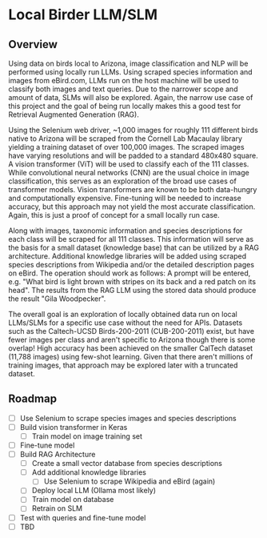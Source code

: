 # Local Birder LLM/SLM

## Overview

Using data on birds local to Arizona, image classification and NLP will be performed using locally run LLMs.  Using scraped species information and images from eBird.com, LLMs run on the host machine will be used to classify both images and text queries.  Due to the narrower scope and amount of data, SLMs will also be explored.  Again, the narrow use case of this project and the goal of being run locally makes this a good test for Retrieval Augmented Generation (RAG).

Using the Selenium web driver, ~1,000 images for roughly 111 different birds native to Arizona will be scraped from the Cornell Lab Macaulay library yielding a training dataset of over 100,000 images.  The scraped images have varying resolutions and will be padded to a standard 480x480 square.  A vision transformer (ViT) will be used to classify each of the 111 classes.  While convolutional neural networks (CNN) are the usual choice in image classification, this serves as an exploration of the broad use cases of transformer models.  Vision transformers are known to be both data-hungry and computationally expensive.  Fine-tuning will be needed to increase accuracy, but this approach may not yield the most accurate classification.  Again, this is just a proof of concept for a small locally run case.

Along with images, taxonomic information and species descriptions for each class will be scraped for all 111 classes.  This information will serve as the basis for a small dataset (knowledge base) that can be utilized by a RAG architecture.  Additional knowledge libraries will be added using scraped species descriptions from Wikipedia and/or the detailed description pages on eBird.  The operation should work as follows: A prompt will be entered, e.g. "What bird is light brown with stripes on its back and a red patch on its head".  The results from the RAG LLM using the stored data should produce the result "Gila Woodpecker".

The overall goal is an exploration of locally obtained data run on local LLMs/SLMs for a specific use case without the need for APIs.  Datasets such as the Caltech-UCSD Birds-200-2011 (CUB-200-2011) exist, but have fewer images per class and aren't specific to Arizona though there is some overlap!  High accuracy has been achieved on the smaller CalTech dataset (11,788 images) using few-shot learning. Given that there aren't millions of training images, that approach may be explored later with a truncated dataset.      

## Roadmap

- [ ] Use Selenium to scrape species images and species descriptions
- [ ] Build vision transformer in Keras
  - [ ] Train model on image training set
- [ ] Fine-tune model
- [ ] Build RAG Architecture
  - [ ] Create a small vector database from species descriptions
  - [ ] Add additional knowledge libraries
    - [ ] Use Selenium to scrape Wikipedia and eBird (again)
  - [ ] Deploy local LLM (Ollama most likely)
  - [ ] Train model on database
  - [ ] Retrain on SLM
- [ ] Test with queries and fine-tune model
- [ ] TBD
